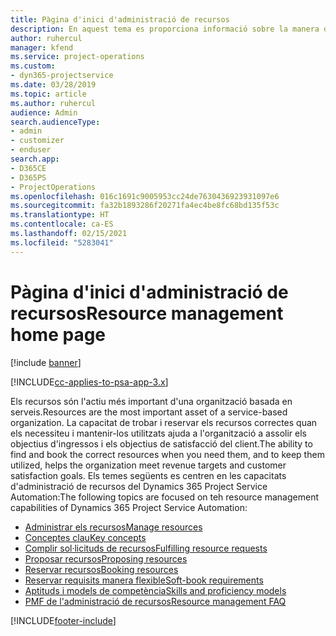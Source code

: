 ```yaml
---
title: Pàgina d'inici d'administració de recursos
description: En aquest tema es proporciona informació sobre la manera d'administrar els recursos.
author: ruhercul
manager: kfend
ms.service: project-operations
ms.custom:
- dyn365-projectservice
ms.date: 03/28/2019
ms.topic: article
ms.author: ruhercul
audience: Admin
search.audienceType:
- admin
- customizer
- enduser
search.app:
- D365CE
- D365PS
- ProjectOperations
ms.openlocfilehash: 016c1691c9005953cc24de7630436923931097e6
ms.sourcegitcommit: fa32b1893286f20271fa4ec4be8fc68bd135f53c
ms.translationtype: HT
ms.contentlocale: ca-ES
ms.lasthandoff: 02/15/2021
ms.locfileid: "5283041"
---
```

# <a name="resource-management-home-page"></a><span data-ttu-id="dd42a-103">Pàgina d'inici d'administració de recursos</span><span class="sxs-lookup"><span data-stu-id="dd42a-103">Resource management home page</span></span>

[!include [banner](../includes/psa-now-project-operations.md)]

[!INCLUDE[cc-applies-to-psa-app-3.x](../includes/cc-applies-to-psa-app-3x.md)]

<span data-ttu-id="dd42a-104">Els recursos són l'actiu més important d'una organització basada en serveis.</span><span class="sxs-lookup"><span data-stu-id="dd42a-104">Resources are the most important asset of a service-based organization.</span></span> <span data-ttu-id="dd42a-105">La capacitat de trobar i reservar els recursos correctes quan els necessiteu i mantenir-los utilitzats ajuda a l'organització a assolir els objectius d'ingressos i els objectius de satisfacció del client.</span><span class="sxs-lookup"><span data-stu-id="dd42a-105">The ability to find and book the correct resources when you need them, and to keep them utilized, helps the organization meet revenue targets and customer satisfaction goals.</span></span> <span data-ttu-id="dd42a-106">Els temes següents es centren en les capacitats d'administració de recursos del Dynamics 365 Project Service Automation:</span><span class="sxs-lookup"><span data-stu-id="dd42a-106">The following topics are focused on teh resource management capabilities of Dynamics 365 Project Service Automation:</span></span>

- [<span data-ttu-id="dd42a-107">Administrar els recursos</span><span class="sxs-lookup"><span data-stu-id="dd42a-107">Manage resources</span></span>](manage-resources.md)
- [<span data-ttu-id="dd42a-108">Conceptes clau</span><span class="sxs-lookup"><span data-stu-id="dd42a-108">Key concepts</span></span>](reports-key-concepts.md)
- [<span data-ttu-id="dd42a-109">Complir sol·licituds de recursos</span><span class="sxs-lookup"><span data-stu-id="dd42a-109">Fulfilling resource requests</span></span>](resource-management-fulfill-requests.md)
- [<span data-ttu-id="dd42a-110">Proposar recursos</span><span class="sxs-lookup"><span data-stu-id="dd42a-110">Proposing resources</span></span>](resource-management-propose-resources.md)
- [<span data-ttu-id="dd42a-111">Reservar recursos</span><span class="sxs-lookup"><span data-stu-id="dd42a-111">Booking resources</span></span>](resource-management-book-resources-scheduleboard.md)
- [<span data-ttu-id="dd42a-112">Reservar requisits manera flexible</span><span class="sxs-lookup"><span data-stu-id="dd42a-112">Soft-book requirements</span></span>](resource-management-softbook-requirements.md)
- [<span data-ttu-id="dd42a-113">Aptituds i models de competència</span><span class="sxs-lookup"><span data-stu-id="dd42a-113">Skills and proficiency models</span></span>](resource-management-skills-proficiency.md)
- [<span data-ttu-id="dd42a-114">PMF de l'administració de recursos</span><span class="sxs-lookup"><span data-stu-id="dd42a-114">Resource management FAQ</span></span>](resource-management-faq.md)


[!INCLUDE[footer-include](../includes/footer-banner.md)]